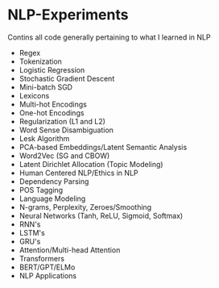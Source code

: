 # NLP-Experiments

Contins all code generally pertaining to what I learned in NLP
- Regex
- Tokenization
- Logistic Regression
- Stochastic Gradient Descent
- Mini-batch SGD
- Lexicons
- Multi-hot Encodings
- One-hot Encodings
- Regularization (L1 and L2)
- Word Sense Disambiguation
- Lesk Algorithm
- PCA-based Embeddings/Latent Semantic Analysis
- Word2Vec (SG and CBOW)
- Latent Dirichlet Allocation (Topic Modeling)
- Human Centered NLP/Ethics in NLP
- Dependency Parsing
- POS Tagging
- Language Modeling
- N-grams, Perplexity, Zeroes/Smoothing
- Neural Networks (Tanh, ReLU, Sigmoid, Softmax)
- RNN's
- LSTM's
- GRU's
- Attention/Multi-head Attention
- Transformers
- BERT/GPT/ELMo
- NLP Applications

